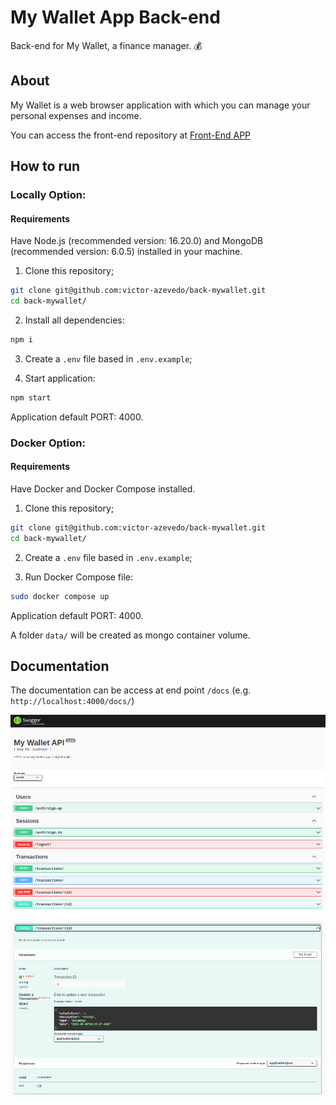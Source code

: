 # My Wallet App Back-end

Back-end for My Wallet, a finance manager. :moneybag:

## About

My Wallet is a web browser application with which you can manage your personal expenses and income.

You can access the front-end repository at [Front-End APP](https://github.com/victor-azevedo/front-mywallet)

## How to run

### Locally Option:

#### Requirements

Have Node.js (recommended version: 16.20.0) and MongoDB (recommended version: 6.0.5) installed in your machine.

1. Clone this repository;

```bash
git clone git@github.com:victor-azevedo/back-mywallet.git
cd back-mywallet/
```

2. Install all dependencies:

```bash
npm i
```

3. Create a `.env` file based in `.env.example`;

4. Start application:

```bash
npm start
```

Application default PORT: 4000.

### Docker Option:

#### Requirements

Have Docker and Docker Compose installed.

1. Clone this repository;

```bash
git clone git@github.com:victor-azevedo/back-mywallet.git
cd back-mywallet/
```

2. Create a `.env` file based in `.env.example`;

3. Run Docker Compose file:

```bash
sudo docker compose up
```

Application default PORT: 4000.

A folder `data/` will be created as mongo container volume.

## Documentation

The documentation can be access at end point `/docs` (e.g. `http://localhost:4000/docs/`)

![Sample Doc](./doc/image-doc-sample1.png)

![Sample Doc](./doc/image-doc-sample2.png)

